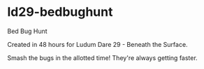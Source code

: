 ld29-bedbughunt
===============

Bed Bug Hunt

Created in 48 hours for Ludum Dare 29 - Beneath the Surface.

Smash the bugs in the allotted time!  They're always getting faster.
